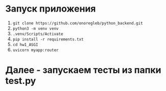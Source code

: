# Запуск приложения

1. `git clone https://github.com/onoregleb/python_backend.git`
2. `python3 -m venv venv`
3. `.venv/Scripts/Activate`
4. `pip install -r requirements.txt`
5. `cd hw1_ASGI`
6. `uvicorn myapp:router`

# Далее - запускаем тесты из папки test.py